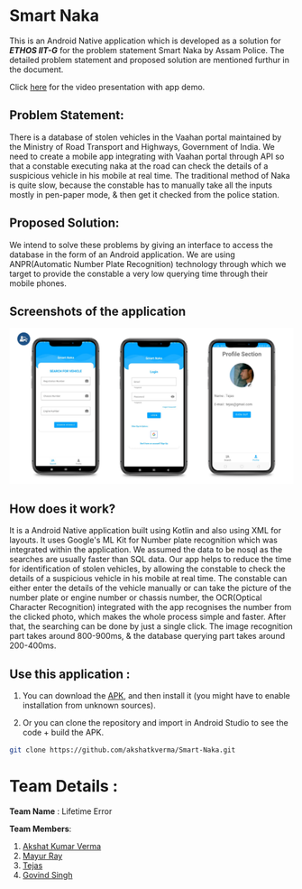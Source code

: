 # Smart Naka
This is an Android Native application which is developed as a solution for _**ETHOS IIT-G**_ for the problem statement Smart Naka by Assam Police. The detailed problem statement and proposed solution are mentioned furthur in the document.

Click [here](https://youtu.be/abfQfUm2WHo) for the video presentation with app demo.
## Problem Statement:
There is a database of stolen vehicles in the Vaahan portal maintained by the Ministry of Road Transport and Highways, Government of India. We need to create a mobile app integrating with Vaahan portal through API so that a constable executing naka at the road can check the details of a suspicious vehicle in his mobile at real time.
The traditional method of Naka is quite slow, because the constable has to manually take all the inputs mostly in pen-paper mode, & then get it checked from the police station.
## Proposed Solution:
We intend to solve these problems by giving an interface to access the database in the form of an Android application. We are using ANPR(Automatic Number Plate Recognition) technology through which we target to provide the constable a very low querying time through their mobile phones. 

## Screenshots of the application

![Application Screenshots1](./doc_assets/ApplicationScreenshot.png)

## How does it work?
It is a Android Native application built using Kotlin and also using XML for layouts. It uses Google's ML Kit  for Number plate recognition which was integrated within the application. We assumed the data to be nosql as the searches are usually faster than SQL data. 
Our app helps to reduce the time for identification of stolen vehicles, by allowing the constable to check the details of a suspicious vehicle in his mobile at real time. The constable can either enter the details of the vehicle manually or can take the picture of the number plate or engine number or chassis number, the OCR(Optical Character Recognition) integrated with the app recognises the number from the clicked photo, which makes the whole process simple and faster. After that, the searching can be done by just a single click. The image recognition part takes around 800-900ms, & the database querying part takes around 200-400ms.

## Use this application : 

1. You can download the [APK](https://drive.google.com/file/d/1vHX2aQi_gJ_KtgtkkCXrWn2BKt-gG0_p/view?usp=share_link), and then install it (you might have to enable installation from unknown sources).

2. Or you can clone the repository and import in Android Studio to see the code + build the APK.

```bash
git clone https://github.com/akshatkverma/Smart-Naka.git
```
# Team Details :
**Team Name** : Lifetime Error

**Team Members**:
1. [Akshat Kumar Verma](https://www.linkedin.com/in/akshatkumarverma/)
2. [Mayur Ray](https://www.linkedin.com/in/raymayur9/)
3. [Tejas](https://www.linkedin.com/in/tejashwadeep-jha-77885a230)
4. [Govind Singh](https://www.linkedin.com/in/govind-singh-161bb0153/)
